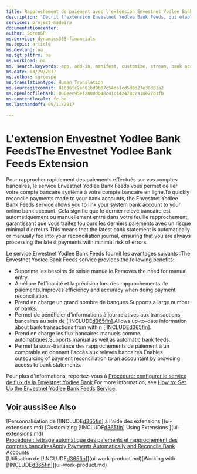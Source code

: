 ```yaml
---
title: Rapprochement de paiement avec l'extension Envestnet Yodlee Bank Feeds | Microsoft Docs
description: "Décrit l'extension Envestnet Yodlee Bank Feeds, qui établit des liaisons avec les comptes bancaires afin que vous puissiez rapidement rapprocher les paiements."
services: project-madeira
documentationcenter: 
author: SorenGP
ms.service: dynamics365-financials
ms.topic: article
ms.devlang: na
ms.tgt_pltfrm: na
ms.workload: na
ms. search.keywords: app, add-in, manifest, customize, stream, bank account link
ms.date: 03/29/2017
ms.author: sgroespe
ms.translationtype: Human Translation
ms.sourcegitcommit: 81636fc2e661bd9b07c54da1cd5d0d27e30d01a2
ms.openlocfilehash: 060eec95e12800d048c41c142478c2a18e27b3fb
ms.contentlocale: fr-be
ms.lasthandoff: 09/11/2017

---
```

# <a name="the-envestnet-yodlee-bank-feeds-extension"></a><span data-ttu-id="4bb30-103">L'extension Envestnet Yodlee Bank Feeds</span><span class="sxs-lookup"><span data-stu-id="4bb30-103">The Envestnet Yodlee Bank Feeds Extension</span></span>
<span data-ttu-id="4bb30-104">Pour rapprocher rapidement des paiements effectués sur vos comptes bancaires, le service Envestnet Yodlee Bank Feeds vous permet de lier votre compte bancaire système à votre compte bancaire en ligne.</span><span class="sxs-lookup"><span data-stu-id="4bb30-104">To quickly reconcile payments made to your bank accounts, the Envestnet Yodlee Bank Feeds service allows you to link your system bank account to your online bank account.</span></span> <span data-ttu-id="4bb30-105">Cela signifie que le dernier relevé bancaire est automatiquement ou manuellement entré dans votre feuille rapprochement, garantissant que vous traitez toujours les derniers paiements avec un risque minimal d'erreurs.</span><span class="sxs-lookup"><span data-stu-id="4bb30-105">This means that the latest bank statement is automatically or manually fed into your reconciliation journal, ensuring that you are always processing the latest payments with minimal risk of errors.</span></span>

<span data-ttu-id="4bb30-106">Le service Envestnet Yodlee Bank Feeds fournit les avantages suivants :</span><span class="sxs-lookup"><span data-stu-id="4bb30-106">The Envestnet Yodlee Bank Feeds service provides the following benefits:</span></span>

* <span data-ttu-id="4bb30-107">Supprime les besoins de saisie manuelle.</span><span class="sxs-lookup"><span data-stu-id="4bb30-107">Removes the need for manual entry.</span></span>
* <span data-ttu-id="4bb30-108">Améliore l'efficacité et la précision lors des rapprochements de paiements.</span><span class="sxs-lookup"><span data-stu-id="4bb30-108">Improves efficiency and accuracy when doing payment reconciliation.</span></span>
* <span data-ttu-id="4bb30-109">Prend en charge un grand nombre de banques.</span><span class="sxs-lookup"><span data-stu-id="4bb30-109">Supports a large number of banks.</span></span>
* <span data-ttu-id="4bb30-110">Permet de bénéficier d'informations à jour relatives aux transactions bancaires au sein de [!INCLUDE[d365fin](includes/d365fin_md.md)].</span><span class="sxs-lookup"><span data-stu-id="4bb30-110">Allows up-to-date information about bank transactions from within [!INCLUDE[d365fin](includes/d365fin_md.md)].</span></span>
* <span data-ttu-id="4bb30-111">Prend en charge les flux bancaires manuels comme automatiques.</span><span class="sxs-lookup"><span data-stu-id="4bb30-111">Supports manual as well as automatic bank feeds.</span></span>
* <span data-ttu-id="4bb30-112">Permet la sous-traitance des rapprochements de paiement à un comptable en donnant l'accès aux relevés bancaires.</span><span class="sxs-lookup"><span data-stu-id="4bb30-112">Enables outsourcing of payment reconciliation to an accountant by providing access to bank statements.</span></span>

<span data-ttu-id="4bb30-113">Pour plus d'informations, reportez-vous à [Procédure: configurer le service de flux de la Envestnet Yodlee Bank](bank-how-setup-bank-statement-service.md).</span><span class="sxs-lookup"><span data-stu-id="4bb30-113">For more information, see [How to: Set Up the Envestnet Yodlee Bank Feeds Service](bank-how-setup-bank-statement-service.md).</span></span>

## <a name="see-also"></a><span data-ttu-id="4bb30-114">Voir aussi</span><span class="sxs-lookup"><span data-stu-id="4bb30-114">See Also</span></span>
<span data-ttu-id="4bb30-115">[Personnalisation de [!INCLUDE[d365fin](includes/d365fin_md.md)] à l'aide des extensions ](ui-extensions.md)  </span><span class="sxs-lookup"><span data-stu-id="4bb30-115">[Customizing [!INCLUDE[d365fin](includes/d365fin_md.md)] Using Extensions ](ui-extensions.md)  </span></span>  
[<span data-ttu-id="4bb30-116">Procédure : lettrage automatique des paiements et rapprochement des comptes bancaires</span><span class="sxs-lookup"><span data-stu-id="4bb30-116">Apply Payments Automatically and Reconcile Bank Accounts</span></span>](receivables-apply-payments-auto-reconcile-bank-accounts.md)  
<span data-ttu-id="4bb30-117">[Utilisation de [!INCLUDE[d365fin](includes/d365fin_md.md)]](ui-work-product.md)</span><span class="sxs-lookup"><span data-stu-id="4bb30-117">[Working with [!INCLUDE[d365fin](includes/d365fin_md.md)]](ui-work-product.md)</span></span>

